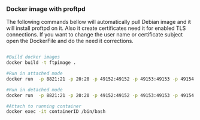 
### Docker image with proftpd 
The following commands bellow will automatically pull Debian image and it will install proftpd on it. Also it create certificates need it for enabled TLS connections. 
If you want to change the user name or  certificate subject open the DockerFile and do the need it corrections.

```sh

#Build docker images
docker build -t ftpimage .

#Run in attached mode
docker run  -p 8821:21 -p 20:20 -p 49152:49152 -p 49153:49153 -p 49154:49154 -p 49155:49155 -v /opt/docker/uploadFile/files:/home/takov/ -it ftpimage bash

#Run in detached mode
docker run  -p 8821:21 -p 20:20 -p 49152:49152 -p 49153:49153 -p 49154:49154 -p 49155:49155 -v /opt/docker/uploadFile/files:/home/takov/ -dt ftpimage

#Attach to running container
docker exec -it containerID /bin/bash
```

